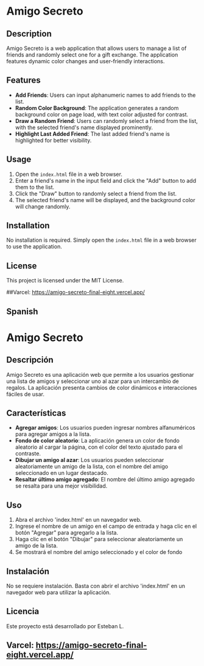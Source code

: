 # Amigo Secreto

## Description
Amigo Secreto is a web application that allows users to manage a list of friends and randomly select one for a gift exchange. The application features dynamic color changes and user-friendly interactions.

## Features
- **Add Friends**: Users can input alphanumeric names to add friends to the list.
- **Random Color Background**: The application generates a random background color on page load, with text color adjusted for contrast.
- **Draw a Random Friend**: Users can randomly select a friend from the list, with the selected friend's name displayed prominently.
- **Highlight Last Added Friend**: The last added friend's name is highlighted for better visibility.

## Usage
1. Open the `index.html` file in a web browser.
2. Enter a friend's name in the input field and click the "Add" button to add them to the list.
3. Click the "Draw" button to randomly select a friend from the list.
4. The selected friend's name will be displayed, and the background color will change randomly.

## Installation
No installation is required. Simply open the `index.html` file in a web browser to use the application.

## License
This project is licensed under the MIT License.

##Varcel: https://amigo-secreto-final-eight.vercel.app/


## Spanish

# Amigo Secreto

## Descripción
Amigo Secreto es una aplicación web que permite a los usuarios gestionar una lista de amigos y seleccionar uno al azar para un intercambio de regalos. La aplicación presenta cambios de color dinámicos e interacciones fáciles de usar.

## Características
- **Agregar amigos**: Los usuarios pueden ingresar nombres alfanuméricos para agregar amigos a la lista.
- **Fondo de color aleatorio**: La aplicación genera un color de fondo aleatorio al cargar la página, con el color del texto ajustado para el contraste.
- **Dibujar un amigo al azar**: Los usuarios pueden seleccionar aleatoriamente un amigo de la lista, con el nombre del amigo seleccionado en un lugar destacado.
- **Resaltar último amigo agregado**: El nombre del último amigo agregado se resalta para una mejor visibilidad.

## Uso
1. Abra el archivo 'index.html' en un navegador web.
2. Ingrese el nombre de un amigo en el campo de entrada y haga clic en el botón "Agregar" para agregarlo a la lista.
3. Haga clic en el botón "Dibujar" para seleccionar aleatoriamente un amigo de la lista.
4. Se mostrará el nombre del amigo seleccionado y el color de fondo

## Instalación
 No se requiere instalación. Basta con abrir el archivo 'index.html' en un navegador web para utilizar la aplicación. 
## Licencia 
Este proyecto está desarrollado por Esteban L. 

## Varcel: https://amigo-secreto-final-eight.vercel.app/
